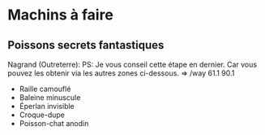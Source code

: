 # Machins à faire

## Poissons secrets fantastiques

Nagrand (Outreterre):
PS: Je vous conseil cette étape en dernier. Car vous pouvez les obtenir via les autres zones ci-dessous.
=> /way 61.1 90.1
- Raille camouflé
- Baleine minuscule
- Éperlan invisible
- Croque-dupe
- Poisson-chat anodin
